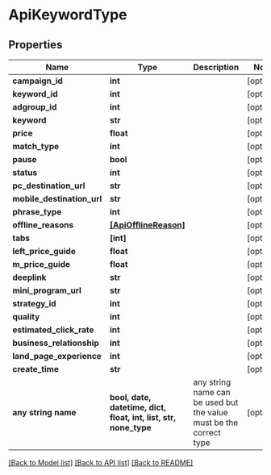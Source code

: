 # ApiKeywordType


## Properties
Name | Type | Description | Notes
------------ | ------------- | ------------- | -------------
**campaign_id** | **int** |  | [optional] 
**keyword_id** | **int** |  | [optional] 
**adgroup_id** | **int** |  | [optional] 
**keyword** | **str** |  | [optional] 
**price** | **float** |  | [optional] 
**match_type** | **int** |  | [optional] 
**pause** | **bool** |  | [optional] 
**status** | **int** |  | [optional] 
**pc_destination_url** | **str** |  | [optional] 
**mobile_destination_url** | **str** |  | [optional] 
**phrase_type** | **int** |  | [optional] 
**offline_reasons** | [**[ApiOfflineReason]**](ApiOfflineReason.md) |  | [optional] 
**tabs** | **[int]** |  | [optional] 
**left_price_guide** | **float** |  | [optional] 
**m_price_guide** | **float** |  | [optional] 
**deeplink** | **str** |  | [optional] 
**mini_program_url** | **str** |  | [optional] 
**strategy_id** | **int** |  | [optional] 
**quality** | **int** |  | [optional] 
**estimated_click_rate** | **int** |  | [optional] 
**business_relationship** | **int** |  | [optional] 
**land_page_experience** | **int** |  | [optional] 
**create_time** | **str** |  | [optional] 
**any string name** | **bool, date, datetime, dict, float, int, list, str, none_type** | any string name can be used but the value must be the correct type | [optional]

[[Back to Model list]](../README.md#documentation-for-models) [[Back to API list]](../README.md#documentation-for-api-endpoints) [[Back to README]](../README.md)


